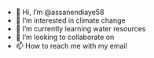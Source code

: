 - 👋 Hi, I’m @assanendiaye58
- 👀 I’m interested in climate change 
- 🌱 I’m currently learning water resources
- 💞️ I’m looking to collaborate on 
- 📫 How to reach me with my email

<!---
assanendiaye58/assanendiaye58 is a ✨ special ✨ repository because its `README.md` (this file) appears on your GitHub profile.
You can click the Preview link to take a look at your changes.
--->
